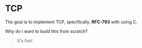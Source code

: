 TCP
===

The goal is to implement TCP, specifically, **RFC-793** with using C. 

Why do I want to build this from scratch? 
> It's fun! 












